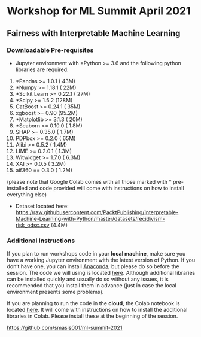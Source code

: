 # Workshop for ML Summit April 2021
## Fairness with Interpretable Machine Learning

### Downloadable Pre-requisites

- Jupyter environment with *Python >= 3.6 and the following python libraries are required:

1. *Pandas >= 1.0.1		( 43M)
2. *Numpy >= 1.18.1		( 22M)
3. *Scikit Learn >= 0.22.1	( 27M)
4. *Scipy >= 1.5.2		(128M)
5. CatBoost >= 0.24.1		( 35M)
6. xgboost >= 0.90       (95.2M)
7. *Matplotlib >= 3.1.3		( 20M)
8. *Seaborn >= 0.10.0		( 1.8M)
9. SHAP >= 0.35.0		( 1.7M)
10. PDPbox >= 0.2.0		( 65M)
11. Alibi >= 0.5.2		(  1.4M)
12. LIME >= 0.2.0.1		(  1.3M)
13. Witwidget >= 1.7.0		(  6.3M)
14. XAI >= 0.0.5		(  3.2M)
15. aif360 == 0.3.0     (  1.2M)

 (please note that Google Colab comes with all those marked with * pre-installed and code provided will come with instructions on how to install everything else)

- Dataset located here: https://raw.githubusercontent.com/PacktPublishing/Interpretable-Machine-Learning-with-Python/master/datasets/recidivism-risk_odsc.csv (4.4M)

### Additional Instructions

If you plan to run workshops code in your **local machine**, make sure you have a working Jupyter environment with the latest version of Python. If you don’t have one, you can install [Anaconda](https://www.anaconda.com/products/individual), but please do so before the session. The code we will using is located [here](https://github.com/smasis001/dsgo-virtual-2021/blob/main/recidivism-risk_dsgo.ipynb). Although additional libraries can be installed quickly and usually do so without any issues, it is recommended that you install them in advance (just in case the local environment presents some problems).

If you are planning to run the code in the **cloud**, the Colab notebook is located [here](https://colab.research.google.com/drive/1vg_qq7cmwt3tbmguh4gzlj6dz4ow4m92?usp=sharing). It will come with instructions on how to install the additional libraries in Colab. Please install these at the beginning of the session.

https://github.com/smasis001/ml-summit-2021

